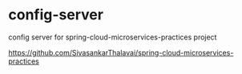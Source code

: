 # config-server
config server for spring-cloud-microservices-practices project


https://github.com/SivasankarThalavai/spring-cloud-microservices-practices
